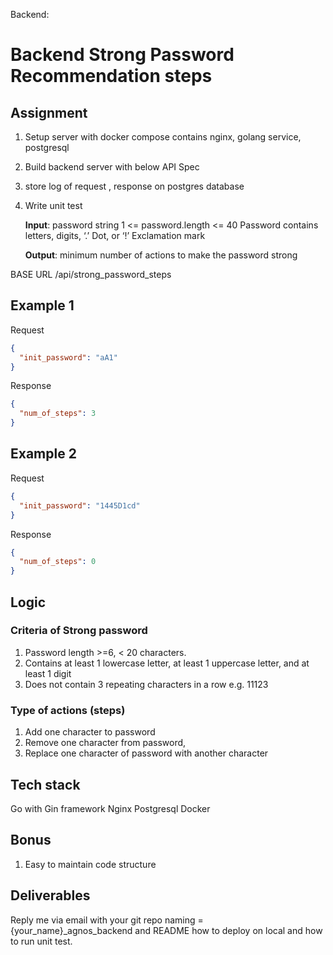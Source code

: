 Backend:

# Backend Strong Password Recommendation steps

## Assignment

1. Setup server with docker compose contains nginx, golang service, postgresql
2. Build backend server with below API Spec
3. store log of request , response on postgres database
4. Write unit test

   **Input**: password string
   1 <= password.length <= 40
   Password contains letters, digits, ‘.’ Dot, or ‘!’ Exclamation mark

   **Output**: minimum number of actions to make the password strong

BASE URL /api/strong_password_steps

## Example 1

Request

```json
{
  "init_password": "aA1"
}
```

Response

```json
{
  "num_of_steps": 3
}
```

## Example 2

Request

```json
{
  "init_password": "1445D1cd"
}
```

Response

```json
{
  "num_of_steps": 0
}
```

## Logic

### Criteria of Strong password

1. Password length >=6, < 20 characters.
2. Contains at least 1 lowercase letter, at least 1 uppercase letter, and at least 1 digit
3. Does not contain 3 repeating characters in a row e.g. 11123

### Type of actions (steps)

1. Add one character to password
2. Remove one character from password,
3. Replace one character of password with another character

## Tech stack

Go with Gin framework
Nginx
Postgresql
Docker

## Bonus

1. Easy to maintain code structure

## Deliverables

Reply me via email with your git repo naming = {your_name}\_agnos_backend and README
how to deploy on local and how to run unit test.
